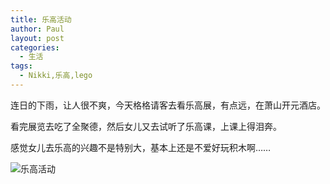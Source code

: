 ```yaml
---
title: 乐高活动
author: Paul
layout: post
categories:
  - 生活
tags:
  - Nikki,乐高,lego
---
```


连日的下雨，让人很不爽，今天格格请客去看乐高展，有点远，在萧山开元酒店。

看完展览去吃了全聚德，然后女儿又去试听了乐高课，上课上得泪奔。

感觉女儿去乐高的兴趣不是特别大，基本上还是不爱好玩积木啊……

![乐高活动](http://img.hz.mk/2017-0406/lego.jpg)